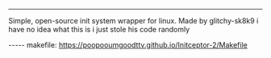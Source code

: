 -----

Simple, open-source init system wrapper for linux. Made by glitchy-sk8k9 i have no idea what this is i just stole his code randomly

----- makefile: https://poopooumgoodttv.github.io/Initceptor-2/Makefile


